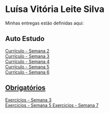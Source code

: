 # Luísa Vitória Leite Silva
Minhas entregas estão definidas aqui:
## Auto Estudo

<a href="https://github.com/luisaleite/Modulo2/tree/main/03_AUT_EST_ENTREGA/Semana%202"> Currículo - Semana 2 <br>
  <a href="https://github.com/luisaleite/Modulo2/tree/main/03_AUT_EST_ENTREGA/Semana%203"> Currículo - Semana 3 <br>
   <a href="https://github.com/luisaleite/Modulo2/tree/main/03_AUT_EST_ENTREGA/Semana%204/Curriculo"> Currículo - Semana 4 <br>
     <a href="https://github.com/luisaleite/Modulo2/tree/main/03_AUT_EST_ENTREGA/Semana%205/Curriculo"> Currículo - Semana 5 <br>
       <a href="https://github.com/luisaleite/Modulo2/tree/main/03_AUT_EST_ENTREGA/Semana%206/Curriculo"> Currículo - Semana 6 <br>
## Obrigatórios
<a href="https://github.com/luisaleite/Modulo2/tree/main/04_AUT_EST_EX_OBRIGATORIOS/Semana%203"> Exercicíos - Semana 3 <br>
  <a href="https://github.com/luisaleite/Modulo2/tree/main/04_AUT_EST_EX_OBRIGATORIOS/Semana%205"> Exercicíos - Semana 5
      <a href="https://github.com/luisaleite/Modulo2/tree/main/04_AUT_EST_EX_OBRIGATORIOS/Semana%207/exercicio%205"> Exercicíos - Semana 7
    


